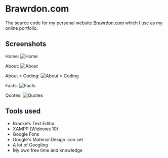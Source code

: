 # Brawrdon.com
The source code for my personal website [Brawrdon.com](http://Brawrdon.com) which I use as my online portfolio.

## Screenshots
Home: ![Home](http://brawrdon.com/assets/github/home2.png)

About: ![About](http://brawrdon.com/assets/github/about2.png)

About > Coding: ![About > Coding](http://brawrdon.com/assets/github/about-coding.png)

Facts: ![Facts](http://brawrdon.com/assets/github/facts2.png)

Quotes: ![Quotes](http://brawrdon.com/assets/github/quotes.png)

## Tools used
* Brackets Text Editor
* XAMPP (Widnows 10)
* Google Fons
* Google's Material Design icon set
* A lot of Googling
* My own free time and knowledge